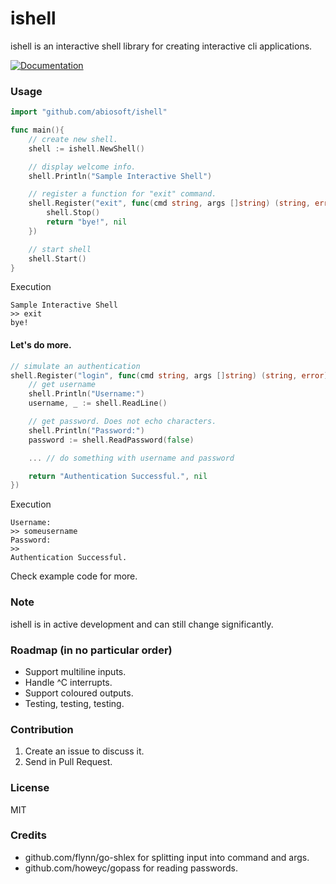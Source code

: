 # ishell
ishell is an interactive shell library for creating interactive cli applications.

[![Documentation](https://img.shields.io/badge/godoc-reference-blue.svg?style=flat-square)](https://godoc.org/github.com/abiosoft/ishell)

### Usage

```go
import "github.com/abiosoft/ishell"

func main(){
    // create new shell.
    shell := ishell.NewShell()

	// display welcome info.
	shell.Println("Sample Interactive Shell")

	// register a function for "exit" command.
	shell.Register("exit", func(cmd string, args []string) (string, error) {
		shell.Stop()
		return "bye!", nil
	})

	// start shell
	shell.Start()
}
```
Execution
```
Sample Interactive Shell
>> exit
bye!
```

#### Let's do more.
```go
// simulate an authentication
shell.Register("login", func(cmd string, args []string) (string, error) {
    // get username
	shell.Println("Username:")
	username, _ := shell.ReadLine()

    // get password. Does not echo characters.
	shell.Println("Password:")
	password := shell.ReadPassword(false)

	... // do something with username and password

    return "Authentication Successful.", nil
})
```
Execution
```
Username:
>> someusername
Password:
>>
Authentication Successful.
```
Check example code for more.

### Note
ishell is in active development and can still change significantly.

### Roadmap (in no particular order)
* Support multiline inputs.
* Handle ^C interrupts.
* Support coloured outputs.
* Testing, testing, testing.

### Contribution
1. Create an issue to discuss it.
2. Send in Pull Request.

### License
MIT

### Credits
* github.com/flynn/go-shlex for splitting input into command and args.
* github.com/howeyc/gopass for reading passwords.
